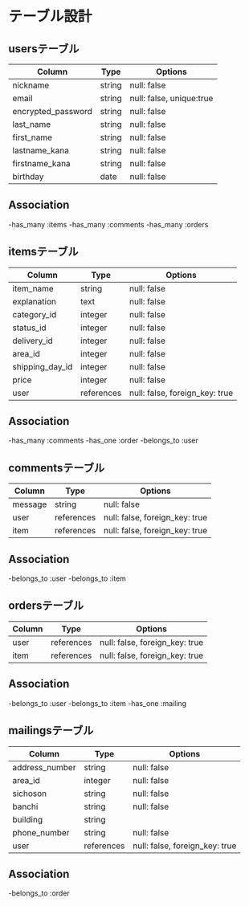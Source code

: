 # テーブル設計

## usersテーブル

| Column             | Type   | Options                  |
| ------------------ | -------| ------------------------ |
| nickname           | string | null: false              |
| email              | string | null: false, unique:true |
| encrypted_password | string | null: false              |
| last_name          | string | null: false              |
| first_name         | string | null: false              |
| lastname_kana      | string | null: false              |
| firstname_kana     | string | null: false              |
| birthday           | date   | null: false              |

## Association
-has_many :items
-has_many :comments
-has_many :orders

## itemsテーブル

| Column          | Type       | Options                        |
| --------------- | ---------- | ------------------------------ |
| item_name       | string     | null: false                    |
| explanation     | text       | null: false                    |
| category_id     | integer    | null: false                    |
| status_id       | integer    | null: false                    |
| delivery_id     | integer    | null: false                    |
| area_id         | integer    | null: false                    |
| shipping_day_id | integer    | null: false                    |
| price           | integer    | null: false                    |
| user            | references | null: false, foreign_key: true |

## Association
-has_many :comments
-has_one :order
-belongs_to :user

## commentsテーブル

| Column   | Type       | Options                        |
| -------- | ---------- | ------------------------------ |
| message  | string     | null: false                    |
| user     | references | null: false, foreign_key: true |
| item     | references | null: false, foreign_key: true |

## Association
-belongs_to :user
-belongs_to :item

## ordersテーブル

| Column   | Type       | Options                        |
| -------- | ---------- | ------------------------------ |
| user     | references | null: false, foreign_key: true |
| item     | references | null: false, foreign_key: true |

## Association
-belongs_to :user
-belongs_to :item
-has_one :mailing

## mailingsテーブル

| Column         | Type          | Options                        |
| -------------- | ------------- | ------------------------------ |
| address_number | string        | null: false                    |
| area_id        | integer       | null: false                    |
| sichoson       | string        | null: false                    |
| banchi         | string        | null: false                    |
| building       | string        |                                |
| phone_number   | string        | null: false                    |
| user           | references    | null: false, foreign_key: true |

## Association
-belongs_to :order